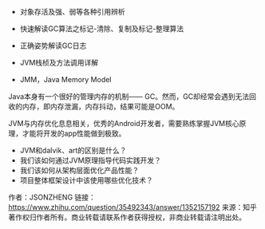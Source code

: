 - 对象存活及强、弱等各种引用辨析
- 快速解读GC算法之标记-清除、复制及标记-整理算法
- 正确姿势解读GC日志







- JVM栈桢及方法调用详解
- JMM，Java Memory Model

Java本身有一个很好的管理内存的机制—— GC。然而，GC却经常会遇到无法回收的内存，即内存泄漏，内存抖动，结果可能是OOM。

JVM与内存优化息息相关，优秀的Android开发者，需要熟练掌握JVM核心原理，才能将开发的app性能做到极致。

- JVM和dalvik、art的区别是什么？
- 我们该如何通过JVM原理指导代码实践开发？
- 我们该如何从架构层面优化产品性能？
- 项目整体框架设计中该使用哪些优化技术？



作者：JSONZHENG
链接：https://www.zhihu.com/question/35492343/answer/1352157192
来源：知乎
著作权归作者所有。商业转载请联系作者获得授权，非商业转载请注明出处。